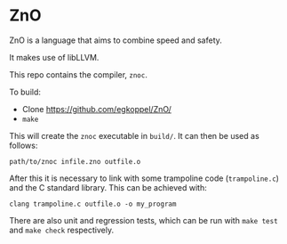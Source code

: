 # ZnO

ZnO is a language that aims to combine speed and safety.

It makes use of libLLVM.

This repo contains the compiler, `znoc`.

To build:
- Clone https://github.com/egkoppel/ZnO/
- `make`

This will create the `znoc` executable in `build/`.
It can then be used as follows:

`path/to/znoc infile.zno outfile.o`

After this it is necessary to link with some trampoline code (`trampoline.c`) and the C standard library. This can be achieved with:

`clang trampoline.c outfile.o -o my_program`

There are also unit and regression tests, which can be run with `make test` and `make check` respectively.
